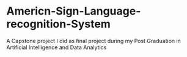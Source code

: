 # Americn-Sign-Language-recognition-System
A Capstone project I did as final project during my Post Graduation in Artificial Intelligence and Data Analytics
